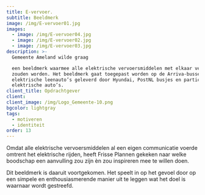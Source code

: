 ```yaml
---
title: E-vervoer.
subtitle: Beeldmerk
image: /img/E-vervoer01.jpg
images:
  - image: /img/E-vervoer04.jpg
  - image: /img/E-vervoer02.jpg
  - image: /img/E-vervoer03.jpg
description: >-
  Gemeente Ameland wilde graag

  een beeldmerk waarmee alle elektrische vervoersmiddelen met elkaar verbonden
  zouden worden. Het beeldmerk gaat toegepast worden op de Arriva-bussen, de
  elektrische leenauto’s geleverd door Hyundai, PostNL busjes en particuliere
  elektrische auto’s.
client_title: Opdrachtgever
client:
client_image: /img/Logo_Gemeente-10.png
bgcolor: lightgray
tags:
  - motiveren
  - identiteit
order: 13
---
```


Omdat alle elektrische vervoersmiddelen al een eigen communicatie voerde omtrent het elektrische rijden, heeft Frisse Plannen gekeken naar welke boodschap een aanvulling zou zijn &egrave;n zou inspireren mee te willen doen.&nbsp;

Dit beeldmerk is daaruit voortgekomen. Het speelt in op het gevoel door op een simpele en enthousiasmerende manier uit te leggen wat het doel is waarnaar wordt gestreefd.